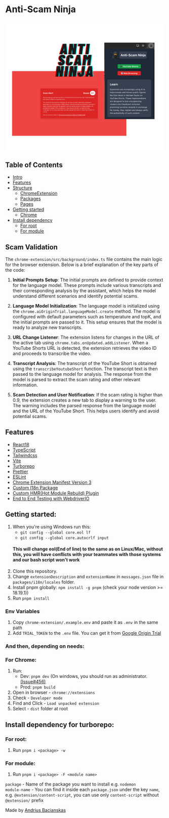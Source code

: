 # Anti-Scam Ninja
![Header Image](header.png)


## Table of Contents

- [Intro](#intro)
- [Features](#features)
- [Structure](#structure)
    - [ChromeExtension](#structure-chrome-extension)
    - [Packages](#structure-packages)
    - [Pages](#structure-pages)
- [Getting started](#getting-started)
    - [Chrome](#getting-started-chrome)
- [Install dependency](#install-dependency)
    - [For root](#install-dependency-for-root)
    - [For module](#install-dependency-for-module)

## Scam Validation <a name="scam-validation"></a>

The `chrome-extension/src/background/index.ts` file contains the main logic for the browser extension. Below is a brief explanation of the key parts of the code:

1. **Initial Prompts Setup**: The initial prompts are defined to provide context for the language model. These prompts include various transcripts and their corresponding analysis by the assistant, which helps the model understand different scenarios and identify potential scams.

2. **Language Model Initialization**: The language model is initialized using the `chrome.aiOriginTrial.languageModel.create` method. The model is configured with default parameters such as temperature and topK, and the initial prompts are passed to it. This setup ensures that the model is ready to analyze new transcripts.

3. **URL Change Listener**: The extension listens for changes in the URL of the active tab using `chrome.tabs.onUpdated.addListener`. When a YouTube Shorts URL is detected, the extension retrieves the video ID and proceeds to transcribe the video.

4. **Transcript Analysis**: The transcript of the YouTube Short is obtained using the `transcribeYoutubeShort` function. The transcript text is then passed to the language model for analysis. The response from the model is parsed to extract the scam rating and other relevant information.

5. **Scam Detection and User Notification**: If the scam rating is higher than 0.9, the extension creates a new tab to display a warning to the user. The warning includes the parsed response from the language model and the URL of the YouTube Short. This helps users identify and avoid potential scams.

## Features <a name="features"></a>

- [React18](https://reactjs.org/)
- [TypeScript](https://www.typescriptlang.org/)
- [Tailwindcss](https://tailwindcss.com/)
- [Vite](https://vitejs.dev/)
- [Turborepo](https://turbo.build/repo)
- [Prettier](https://prettier.io/)
- [ESLint](https://eslint.org/)
- [Chrome Extension Manifest Version 3](https://developer.chrome.com/docs/extensions/mv3/intro/)
- [Custom I18n Package](/packages/i18n/)
- [Custom HMR(Hot Module Rebuild) Plugin](/packages/hmr/)
- [End to End Testing with WebdriverIO](https://webdriver.io/)

## Getting started: <a name="getting-started"></a>

1. When you're using Windows run this:
   - `git config --global core.eol lf`
   - `git config --global core.autocrlf input`
   #### This will change eol(End of line) to the same as on Linux/Mac, without this, you will have conflicts with your teammates with those systems and our bash script won't work
2. Clone this repository.
3. Change `extensionDescription` and `extensionName` in `messages.json` file in `packages/i18n/locales` folder.
4. Install pnpm globally: `npm install -g pnpm` (check your node version >= 18.19.1))
5. Run `pnpm install`

### Env Variables

1. Copy `chrome-extension/.example.env` and paste it as `.env` in the same path
2. Add `TRIAL_TOKEN` to the `.env` file. You can get it from [Google Origin Trial](https://developer.chrome.com/origintrials/#/view_trial/320318523496726529)

### And then, depending on needs:

### For Chrome: <a name="getting-started-chrome"></a>

1. Run:
    - Dev: `pnpm dev` (On windows, you should run as administrator. [(Issue#456)](https://github.com/Jonghakseo/chrome-extension-boilerplate-react-vite/issues/456)
    - Prod: `pnpm build`
2. Open in browser - `chrome://extensions`
3. Check - `Developer mode`
4. Find and Click - `Load unpacked extension`
5. Select - `dist` folder at root

## Install dependency for turborepo: <a name="install-dependency"></a>

### For root: <a name="install-dependency-for-root"></a>

1. Run `pnpm i <package> -w`

### For module: <a name="install-dependency-for-module"></a>

1. Run `pnpm i <package> -F <module name>`

`package` - Name of the package you want to install e.g. `nodemon` \
`module-name` - You can find it inside each `package.json` under the key `name`, e.g. `@extension/content-script`, you can use only `content-script` without `@extension/` prefix

Made by [Andrius Bacianskas](https://bacianskas.com)
